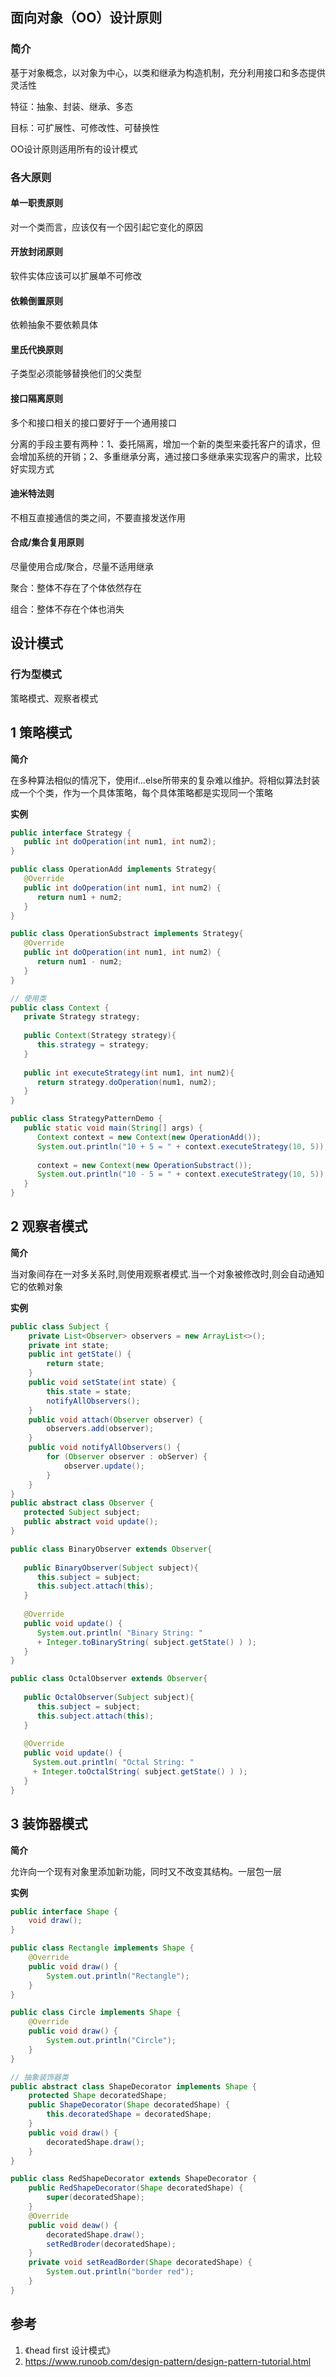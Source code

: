 ## 面向对象（OO）设计原则

### 简介

基于对象概念，以对象为中心，以类和继承为构造机制，充分利用接口和多态提供灵活性

特征：抽象、封装、继承、多态

目标：可扩展性、可修改性、可替换性

OO设计原则适用所有的设计模式

### 各大原则

#### 单一职责原则

对一个类而言，应该仅有一个因引起它变化的原因

#### 开放封闭原则

软件实体应该可以扩展单不可修改

#### 依赖倒置原则

依赖抽象不要依赖具体

#### 里氏代换原则

子类型必须能够替换他们的父类型

#### 接口隔离原则

多个和接口相关的接口要好于一个通用接口

分离的手段主要有两种：1、委托隔离，增加一个新的类型来委托客户的请求，但会增加系统的开销；2、多重继承分离，通过接口多继承来实现客户的需求，比较好实现方式

#### 迪米特法则

不相互直接通信的类之间，不要直接发送作用

#### 合成/集合复用原则

尽量使用合成/聚合，尽量不适用继承

聚合：整体不存在了个体依然存在

组合：整体不存在个体也消失



## 设计模式

### 行为型模式

策略模式、观察者模式

## 1 策略模式

**简介**

在多种算法相似的情况下，使用if...else所带来的复杂难以维护。将相似算法封装成一个个类，作为一个具体策略，每个具体策略都是实现同一个策略

**实例**

```java
public interface Strategy {
   public int doOperation(int num1, int num2);
}

public class OperationAdd implements Strategy{
   @Override
   public int doOperation(int num1, int num2) {
      return num1 + num2;
   }
}

public class OperationSubstract implements Strategy{
   @Override
   public int doOperation(int num1, int num2) {
      return num1 - num2;
   }
}

// 使用类
public class Context {
   private Strategy strategy;
 
   public Context(Strategy strategy){
      this.strategy = strategy;
   }
 
   public int executeStrategy(int num1, int num2){
      return strategy.doOperation(num1, num2);
   }
}

public class StrategyPatternDemo {
   public static void main(String[] args) {
      Context context = new Context(new OperationAdd());    
      System.out.println("10 + 5 = " + context.executeStrategy(10, 5));
 
      context = new Context(new OperationSubstract());      
      System.out.println("10 - 5 = " + context.executeStrategy(10, 5));
   }
}
```



## 2 观察者模式

**简介**

当对象间存在一对多关系时,则使用观察者模式.当一个对象被修改时,则会自动通知它的依赖对象

**实例**

```java
public class Subject {
    private List<Observer> observers = new ArrayList<>();
    private int state;
    public int getState() {
        return state;
    }
    public void setState(int state) {
        this.state = state;
        notifyAllObservers();
    }
    public void attach(Observer observer) {
        observers.add(observer);
    }
    public void notifyAllObservers() {
        for (Observer observer : obServer) {
            observer.update();
        }
    }
}
public abstract class Observer {
   protected Subject subject;
   public abstract void update();
}

public class BinaryObserver extends Observer{
 
   public BinaryObserver(Subject subject){
      this.subject = subject;
      this.subject.attach(this);
   }
 
   @Override
   public void update() {
      System.out.println( "Binary String: " 
      + Integer.toBinaryString( subject.getState() ) ); 
   }
}

public class OctalObserver extends Observer{
 
   public OctalObserver(Subject subject){
      this.subject = subject;
      this.subject.attach(this);
   }
 
   @Override
   public void update() {
     System.out.println( "Octal String: " 
     + Integer.toOctalString( subject.getState() ) ); 
   }
}
```



## 3 装饰器模式

**简介**

允许向一个现有对象里添加新功能，同时又不改变其结构。一层包一层

**实例**

```java
public interface Shape {
    void draw();
}

public class Rectangle implements Shape {
    @Override
    public void draw() {
        System.out.println("Rectangle");
    }
}

public class Circle implements Shape {
    @Override
    public void draw() {
        System.out.println("Circle");
    }
}

// 抽象装饰器类
public abstract class ShapeDecorator implements Shape {
    protected Shape decoratedShape;
    public ShapeDecorator(Shape decoratedShape) {
        this.decoratedShape = decoratedShape;
    }
    public void draw() {
        decoratedShape.draw();
    }
}

public class RedShapeDecorator extends ShapeDecorator {
    public RedShapeDecorator(Shape decoratedShape) {
        super(decoratedShape);
    }
    @Override
    public void deaw() {
        decoratedShape.draw();
        setRedBroder(decoratedShape);
    }
    private void setReadBorder(Shape decoratedShape) {
        System.out.println("border red");
    }
}
```





## 参考

1. 《head first 设计模式》
2. https://www.runoob.com/design-pattern/design-pattern-tutorial.html



